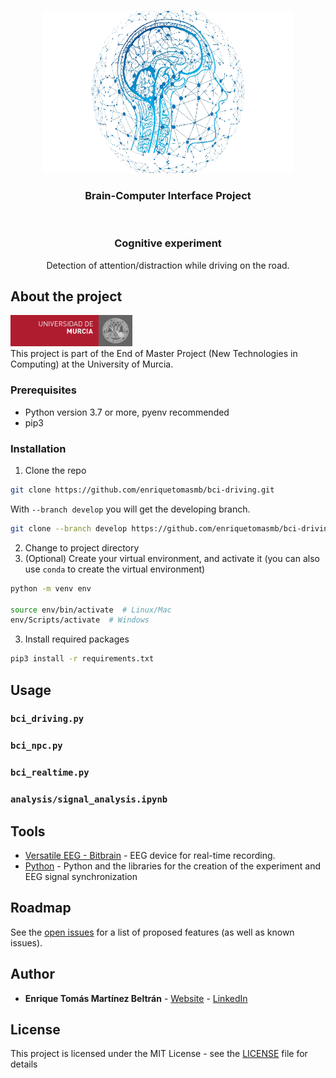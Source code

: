 <!-- PROJECT LOGO -->
<br>
<p align="center">
  <a href="https://github.com/enriquetomasmb/bci-driving">
    <img src="experiments/bci.png" alt="BCI" width="400" height="260">
  </a>
  <h3 align="center">Brain-Computer Interface Project</h3>
  <br>
  <h3 align="center">Cognitive experiment</h3>

  <p align="center">
    Detection of attention/distraction while driving on the road.
    <br>
  </p>
</p>

## About the project

<a href="https://um.es">
  <img src="experiments/umu.jpg" alt="BCI" width="195" height="50">
</a>
<br>
This project is part of the End of Master Project (New Technologies in Computing) at the University of Murcia.

### Prerequisites

* Python version 3.7 or more, pyenv recommended
* pip3

### Installation

1. Clone the repo
```sh
git clone https://github.com/enriquetomasmb/bci-driving.git
```
With ```--branch develop``` you will get the developing branch.
```sh
git clone --branch develop https://github.com/enriquetomasmb/bci-driving.git
```
2. Change to project directory
3. (Optional) Create your virtual environment, and activate it (you can also use ```conda``` to create the virtual environment)
```sh
python -m venv env

source env/bin/activate  # Linux/Mac
env/Scripts/activate  # Windows
```
3. Install required packages
```sh
pip3 install -r requirements.txt
```

## Usage

### ```bci_driving.py```

### ```bci_npc.py```

### ```bci_realtime.py```

### ```analysis/signal_analysis.ipynb```


## Tools

* [Versatile EEG - Bitbrain](https://www.bitbrain.com/neurotechnology-products/semi-dry-eeg/versatile-eeg) -  EEG device for real-time recording.
* [Python](https://www.python.org/) - Python and the libraries for the creation of the experiment and EEG signal synchronization


## Roadmap

See the [open issues](https://github.com/enriquetomasmb/bci-driving/issues) for a list of proposed features (as well as known issues).


## Author

* **Enrique Tomás Martínez Beltrán** - [Website](https://enriquetomasmb.com) - [LinkedIn](https://www.linkedin.com/in/enrique-tomas/)


## License

This project is licensed under the MIT License - see the [LICENSE](LICENSE) file for details

